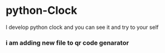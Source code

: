# python-Clock
I develop python clock 
and you can see it and try to your self
<h3>i am adding new file to qr code genarator  </h3>
